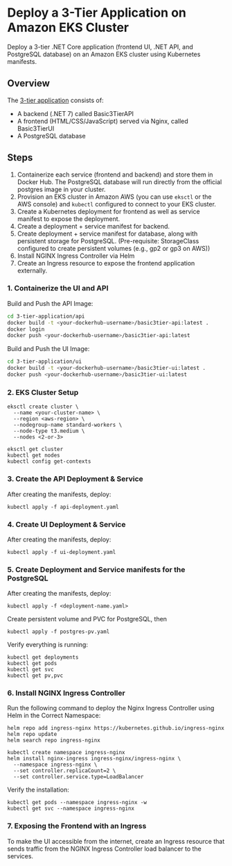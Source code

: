 # Deploy a 3-Tier Application on Amazon EKS Cluster
Deploy a 3-tier .NET Core application (frontend UI, .NET API, and PostgreSQL database) on an Amazon EKS cluster using Kubernetes manifests.

## Overview
The [3-tier application]( https://github.com/InstructorDiogo/3-tier-application/tree/main) consists of:
- A backend (.NET 7) called Basic3TierAPI
- A frontend (HTML/CSS/JavaScript) served via Nginx, called Basic3TierUI
- A PostgreSQL database

## Steps
1. Containerize each service (frontend and backend) and store them in Docker Hub. The PostgreSQL database will run directly from the official postgres image in your cluster.
2. Provision an EKS cluster in Amazon AWS (you can use ```eksctl``` or the AWS console) and ```kubectl``` configured to connect to your EKS cluster.
3. Create a Kubernetes deployment for frontend as well as service manifest to expose the deployment. 
4. Create a deployment + service manifest for backend.
5. Create deployment + service manifest for database, along with persistent storage for PostgreSQL. (Pre-requisite: StorageClass configured to create persistent volumes (e.g., gp2 or gp3 on AWS))
6. Install NGINX Ingress Controller via Helm
7. Create an Ingress resource to expose the frontend application externally.

### 1. Containerize the UI and API
Build and Push the API Image:
```bash
cd 3-tier-application/api
docker build -t <your-dockerhub-username>/basic3tier-api:latest .
docker login
docker push <your-dockerhub-username>/basic3tier-api:latest
```
Build and Push the UI Image:
```bash
cd 3-tier-application/ui
docker build -t <your-dockerhub-username>/basic3tier-ui:latest .
docker push <your-dockerhub-username>/basic3tier-ui:latest
```

### 2. EKS Cluster Setup
```
eksctl create cluster \
  --name <your-cluster-name> \
  --region <aws-region> \
  --nodegroup-name standard-workers \
  --node-type t3.medium \
  --nodes <2-or-3>
```
```
eksctl get cluster
kubectl get nodes
kubectl config get-contexts
```
### 3. Create the API Deployment & Service
After creating the manifests, deploy:
```
kubectl apply -f api-deployment.yaml
```
### 4. Create UI Deployment & Service
After creating the manifests, deploy:
```
kubectl apply -f ui-deployment.yaml
```
### 5. Create Deployment and Service manifests for the PostgreSQL
After creating the manifests, deploy:
```
kubectl apply -f <deployment-name.yaml>
```
Create persistent volume and PVC for PostgreSQL, then 
```
kubectl apply -f postgres-pv.yaml
```

Verify everything is running:
```
kubectl get deployments
kubectl get pods
kubectl get svc
kubectl get pv,pvc
```
### 6. Install NGINX Ingress Controller
Run the following command to deploy the Nginx Ingress Controller using Helm in the Correct Namespace:
```
helm repo add ingress-nginx https://kubernetes.github.io/ingress-nginx
helm repo update
helm search repo ingress-nginx
```
```
kubectl create namespace ingress-nginx
helm install nginx-ingress ingress-nginx/ingress-nginx \
  --namespace ingress-nginx \
  --set controller.replicaCount=2 \
  --set controller.service.type=LoadBalancer
```
Verify the installation:
```
kubectl get pods --namespace ingress-nginx -w
kubectl get svc --namespace ingress-nginx
```

### 7. Exposing the Frontend with an Ingress
To make the UI accessible from the internet, create an Ingress resource that sends traffic from the NGINX Ingress Controller load balancer to the services.






